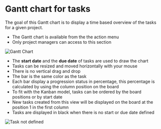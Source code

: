 Gantt chart for tasks
======================

The goal of this Gantt chart is to display a time based overview of the tasks for a given project.

- The Gantt chart is available from the the action menu
- Only project managers can access to this section

![Gantt Chart](http://kanboard.net/screenshots/documentation/gantt-chart-project.png)

- The **start date** and the **due date** of tasks are used to draw the chart
- Tasks can be resized and moved horizontally with your mouse
- There is no vertical drag and drop
- The bar is the same color as the task
- Each bar display a progression status in percentage, this percentage is calculated by using the column position on the board
- To fit with the Kanban model, tasks can be ordered by the board positions or by start date
- New tasks created from this view will be displayed on the board at the position 1 in the first column
- Tasks are displayed in black when there is no start or due date defined

![Task not defined](http://kanboard.net/screenshots/documentation/gantt-chart-not-defined.png)
